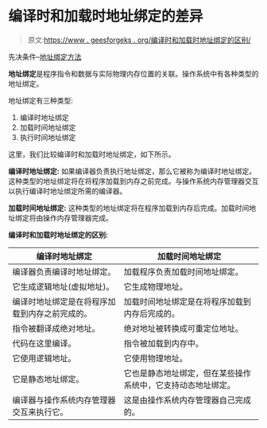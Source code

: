 # 编译时和加载时地址绑定的差异

> 原文:[https://www . geesforgeks . org/编译时和加载时地址绑定的区别/](https://www.geeksforgeeks.org/difference-between-compile-time-and-load-time-address-binding/)

先决条件–[地址绑定方法](https://practice.geeksforgeeks.org/problems/explain-briefly-difference-between-different-address-binding-methods)

**地址绑定**是程序指令和数据与实际物理内存位置的关联。操作系统中有各种类型的地址绑定。

地址绑定有三种类型:

1.  编译时地址绑定
2.  加载时间地址绑定
3.  执行时间地址绑定

这里，我们比较编译时和加载时地址绑定，如下所示。

**编译时地址绑定:**
如果编译器负责执行地址绑定，那么它被称为编译时地址绑定。这种类型的地址绑定将在将程序加载到内存之前完成。与操作系统内存管理器交互以执行编译时地址绑定所需的编译器。

**加载时间地址绑定:**
这种类型的地址绑定将在程序加载到内存后完成。加载时间地址绑定将由操作内存管理器完成。

**编译时和加载时地址绑定的区别:**

<center>

| 编译时地址绑定 | 加载时间地址绑定 |
| --- | --- |
| 编译器负责编译时地址绑定。 | 加载程序负责加载时间地址绑定。 |
| 它生成逻辑地址(虚拟地址)。 | 它生成物理地址。 |
| 编译时地址绑定是在将程序加载到内存之前完成的。 | 加载时间地址绑定是在将程序加载到内存后完成的。 |
| 指令被翻译成绝对地址。 | 绝对地址被转换成可重定位地址。 |
| 代码在这里编译。 | 指令被加载到内存中。 |
| 它使用逻辑地址。 | 它使用物理地址。 |
| 它是静态地址绑定。 | 它也是静态地址绑定，但在某些操作系统中，它支持动态地址绑定。 |
| 编译器与操作系统内存管理器交互来执行它。 | 这是由操作系统内存管理器自己完成的。 |

</center>